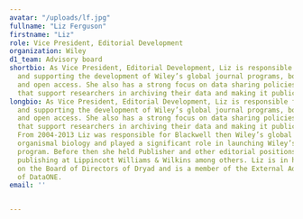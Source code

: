 ```yaml
---
avatar: "/uploads/lf.jpg"
fullname: "Liz Ferguson"
firstname: "Liz"
role: Vice President, Editorial Development
organization: Wiley
d1_team: Advisory board
shortbio: As Vice President, Editorial Development, Liz is responsible for growing
  and supporting the development of Wiley’s global journal programs, both subscription
  and open access. She also has a strong focus on data sharing policies and workflows
  that support researchers in archiving their data and making it publicly available.
longbio: As Vice President, Editorial Development, Liz is responsible for growing
  and supporting the development of Wiley’s global journal programs, both subscription
  and open access. She also has a strong focus on data sharing policies and workflows
  that support researchers in archiving their data and making it publicly available.
  From 2004-2013 Liz was responsible for Blackwell then Wiley’s global program in
  organismal biology and played a significant role in launching Wiley’s Open Access
  program. Before then she held Publisher and other editorial positions in medical
  publishing at Lippincott Williams & Wilkins among others. Liz is in her second term
  on the Board of Directors of Dryad and is a member of the External Advisory Board
  of DataONE.
email: ''


---
```

